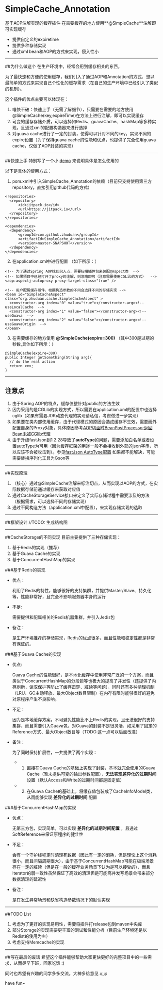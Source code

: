 # SimpleCache_Annotation
基于AOP注解实现的缓存插件
在需要缓存的地方使用**@SimpleCache**注解即可实现缓存
- 提供自定义的expiretime
- 提供多种存储实现
- 通过xml bean和AOP的方式来实现，侵入性小

---

##为什么做这个
在生产环境中，经常会用到缓存相关的东西。

为了最快速和方便的使用缓存，我们引入了通过AOP和Annotation的方式，想以最简单的方式来实现自己个性化的缓存需求（在自己的生产环境中已经引入了类似的机制）。

这个插件的优点主要可以体现在：

1. 唯快不破：快速上手（无需了解细节），只需要在需要的地方使用@SimpleCache(key,expireTime)在方法上进行注解，即可以实现缓存
2. 可变的缓存存储介质，可以选择如Redis、guavaCache、hashMap等多种实现，且通过xml的配置构造器来进行选择
3. 对guava cache进行了一定的封装，使得可以针对不同的key，实现不同的expire设置（为了保持guava cache的性能和优点，也提供了完全使用guava cache，仅做了AOP封装的实现）

---

##快速上手
特别写了一个小 [demo](https://github.com/zhuduan/SimpleCache_Demo) 来说明具体是怎么使用的


以下是具体的使用方式：

1. pom.xml中引入SimpleCache_Annotation的依赖（目前只支持使用第三方repository，直接引用github代码的方式）
```
<repositories>
  <repository>
      <id>jitpack.io</id>
      <url>https://jitpack.io</url>
  </repository>
</repositories>

<dependencies>  
  <dependency>
      <groupId>com.github.zhuduan</groupId>
      <artifactId>SimpleCache_Annotation</artifactId>
      <version>master-SNAPSHOT</version>
  </dependency>
</dependencies>
```

2. 在application.xml中进行配置   （如下所示：）
```
<!-- 为了通过Spring AOP找到织入点，需要扫描插件包来装配@Aspect类  -->
<!-- 如果项目中已经打开了proxy的注解，则忽略即可（注意需要使用CGLib的方式）  -->
<aop:aspectj-autoproxy proxy-target-class="true" />

<!-- 用户配属缓存插件，根据构造参数的不同会选择不同的存储实现 -->
<bean id="SimpleCacheAspect" class="org.zhuduan.cache.SimpleCacheAspect" >
  <constructor-arg index="0" value="true"></constructor-arg><!-- useLocalCache  -->
  <constructor-arg index="1" value="false"></constructor-arg><!-- useGuava  -->
  <constructor-arg index="2" value="false"></constructor-arg><!-- useGuavaOrigin  -->
</bean>
```

3. 在需要缓存的地方使用 **@SimpleCache(expire=300)**   （其中300是过期的秒数,具体如下所示：）
```
@SimpleCache(expire=300)
public Integer getSomething(String arg){
  // do the real action
  return xxx;
}
```

---

## 注意点
1. 由于Spring AOP的特点，缓存仅整针对public的方法生效
2. 因为采用的是CGLib的实现方式，所以需要在application.xml的配置中也选择cglib（如果有需要JDK动态代理的实现请私信，考虑做进一步实现）
3. 如果要在类内部使用缓存，由于代理模式的原因会造成缓存不生效，需要而外配置自身的Proxy对象，具体原因参考[AOP切面时BeanPostProcessor返回Bean未被CGlib代理](http://www.jianshu.com/p/f12e298f12fe)
4. 由于升级fastJson到1.2.28导致了**autoType**的问题，需要添加白名单或者设置autoType为可用（因为缓存框架的用途一般不会接收到外部的json字串，所以应该不会被攻击到）。参见[fastJson AutoType配置](https://github.com/alibaba/fastjson/wiki/enable_autotype) 如果都不能解决，可能需要替换序列化工具为Gson等

---

##实现原理
1. （核心）通过@SimpleCache注解来标注切点，从而实现以AOP的方式，在实际数据存储前通过缓存来获取对应值
2. 通过CacheStorageService接口来定义了实际存储过程中需要涉及的方法（根据需求，可以选择不同的存储实现）
3. 通过不同构造方法（application.xml中配置），来实现存储实现的选取

---

##框架设计
//TODO: 生成结构图

---

##CacheStorage的不同实现
目前主要提供了三种存储实现：
1. 基于Redis的实现（推荐）
2. 基于Guava Cache的实现
3. 基于ConcurrentHashMap的实现

###基于Redis的实现
- 优点：

  利用了Redis的特性，能够很好的支持集群，并提供Master/Slave、持久化等，性能非常好，且完全不影响服务器本身的运行

- 不足:  

  需要提供和配属相关的Redis机器集群，并引入Jedis包

- 备注：

  是生产环境推荐的存储实现，Redis的优点很多，而且性能和稳定性都是非常有保证的。

###基于Guava Cache的实现
- 优点:

  Guava Cache的性能很好，是本地化缓存中使用非常广泛的一个方案，而且类似于ConcurrentHashMap的分段锁等也极大的提高了并发性（还提供了内存刷新，读取保护等防止了缓存击穿、脏读等问题），同时还有多种清理机制（LRU、GC主动释放、最大Object数目限制）在内存有限时能够很好的避免对原程序产生不良影响。

- 不足：

  因为是本地缓存方案，不可避免性能比不上Redis的实现，且无法很好的支持集群，而且需要引入Guava包。对Guava的封装不是很灵活，如采用了固定的Reference方式、最大Object数目等（TODO:这一点可以后面改进）

- 备注：

  为了同时保持扩展性，一共提供了两个实现：
  - 1. 直接在Guava Cache的基础上实现了封装，基本就完全使用的Guava Cache（暂未提供可变的输出参数配置），**无法实现差异化的过期时间** 设置（默认Access和Write的过期时间都是固定值）
  - 2. 在Guava Cache的基础上，将缓存值包装成了CacheInfoModel类，从而能够实现 **差异化的过期时间** 配置

###基于ConcurrentHashMap的实现
- 优点：

  无第三方包，实现简单，可以实现 **差异化的过期时间配置** ，且通过SoftReference来保证原程序的健壮性

- 不足：

  会有一个守护线程定时清理死数据（因此有一定的消耗，但是理论上这个消耗很小，而且间隔周期很大），由于基于ConcurrentHashMap可能在极端场景存在一定的脏读（但是在一般的缓存业务场景下认为是可以接受的），而且Iterator的弱一致性虽然保证了高效的清理但是可能高并发写场景会带来部分数据清理的延迟性

- 备注：

  是在发生异常场景和缺省构造参数情况下的默认实现


---

##TODO List
1. 考虑为了更好的实现易用性，需要将插件打release包到maven中央库
2. 部分Storage的实现需要更丰富的测试和性能分析（目前生产环境还是以Redist的使用为主）
3. 考虑支持Memcache的实现

---

##写在最后的废话
希望这个插件能够帮助大家更快更好的完整项目中的一些需求，从而尽早下班，回家吃饭 :)

同时也希望有兴趣的同学多多交流，大神多给意见 ಥ_ಥ

have fun~
